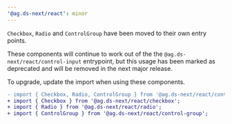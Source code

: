 ```yaml
---
'@ag.ds-next/react': minor
---
```


`Checkbox`, `Radio` and `ControlGroup` have been moved to their own entry points. 

These components will continue to work out of the the `@ag.ds-next/react/control-input` entrypoint, but this usage has been marked as deprecated and will be removed in the next major release.

To upgrade, update the import when using these components.

```diff
- import { Checkbox, Radio, ControlGroup } from '@ag.ds-next/react/control-input';
+ import { Checkbox } from '@ag.ds-next/react/checkbox';
+ import { Radio } from '@ag.ds-next/react/radio';
+ import { ControlGroup } from '@ag.ds-next/react/control-group';
```
